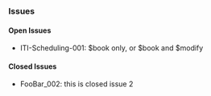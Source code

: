 ### Issues

#### Open Issues

* ITI-Scheduling-001: $book only, or $book and $modify

#### Closed Issues

* FooBar_002: this is closed issue 2